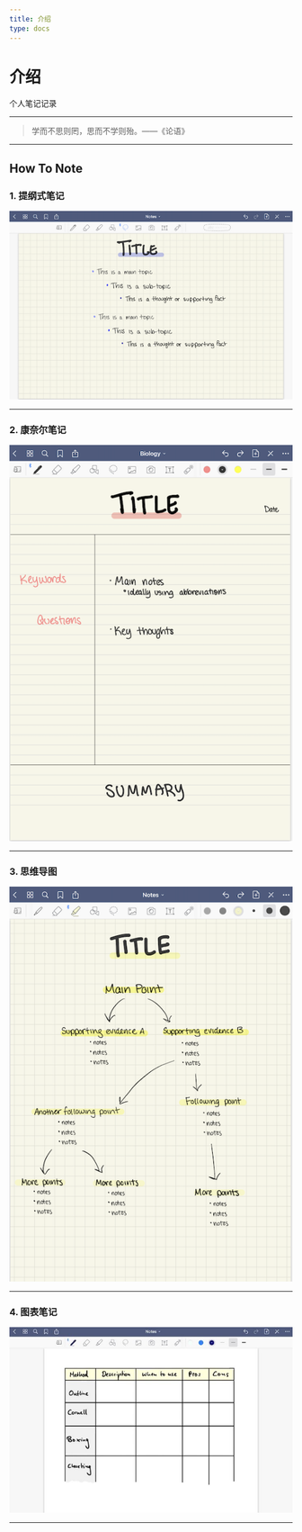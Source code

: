 ```yaml
---
title: 介绍
type: docs
---
```


# 介绍

个人笔记记录

***

> 学而不思则罔，思而不学则殆。——《论语》

***

## How To Note

### 1. 提纲式笔记

![](outline.png)

***

### 2. 康奈尔笔记

![](cornell.png)

***

### 3. 思维导图

![](map.png)



***

### 4. 图表笔记

![](chart.jpeg)

***